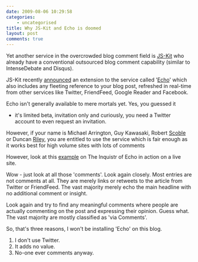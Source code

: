 ```yaml
---
date: 2009-08-06 10:29:58
categories:
    - uncategorised
title: Why JS-Kit and Echo is doomed
layout: post
comments: true
---
```

Yet another service in the overcrowded blog comment field is
[JS-Kit](http://js-kit.com/) who already have a conventional outsourced
blog comment capability (similar to IntenseDebate and Disqus).

JS-Kit recently
[announced](http://blog.js-kit.com/2009/07/10/comments-have-evolved-introducing-echo/)
an extension to the service called '[Echo](http://js-kit.com/echo/)'
which also includes any fleeting reference to your blog post, refreshed
in real-time from other services like Twitter, FriendFeed, Google Reader
and Facebook.

Echo isn't generally available to mere mortals yet. Yes, you guessed it
- it's limited beta, invitation only and curiously, you need a Twitter
account to even request an invitation.

However, if your name is Michael Arrington, Guy Kawasaki, Robert
[Scoble](http://scobleizer.com/2009/07/23/commenting-just-changed-for-bloggers-with-js-kit-echo/)
or Duncan
[Riley](http://www.inquisitr.com/32041/why-were-giving-js-kits-echo-a-shot/),
you are entitled to use the service which is fair enough as it works
best for high volume sites with lots of comments

However, look at this
[example](http://www.inquisitr.com/32198/twitter-sued-for-patent-infringement-and-it-doesnt-look-good/)
on The Inquistr of Echo in action on a live site.

Wow - just look at all those 'comments'. Look again closely. Most
entries are not comments at all. They are merely links or retweets to
the article from Twitter or FriendFeed. The vast majority merely echo
the main headline with no additional comment or insight.

Look again and try to find any meaningful comments where people are
actually commenting on the post and expressing their opinion. Guess
what. The vast majority are mostly classified as 'via Comments'.

So, that's three reasons, I won't be installing 'Echo' on this blog.

1.  I don't use Twitter.
2.  It adds no value.
3.  No-one ever comments anyway.

